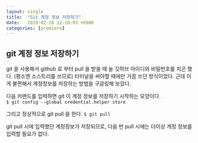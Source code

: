 ```yaml
---
layout: single
title:  "Git 계정 정보 저장하기"
date:   2019-02-28 12:10:03 +0900
categories: [premiere]
--- 
```


## git 계정 정보 저장하기

git 을 사용해서 github 로 부터 pull 을 받을 때
늘 깃허브 아이디와 비밀번호를 치곤 했다.
(평소엔 소스트리를 쓰므로) 터미널을 써야할 때에만 가끔 쓰던 방식이었다.
근데 이게 불편해서 계정정보를 저장하는 방법을 구글링해 보았다.


다음 커맨드를 입력하면 git 이 계정 정보를 저장하기 시작하는 모양이다. 
<br>
`$ git config --global credential.helper store`

그리고 정상적으로 git pull 을 한다. 
`$ git pull`

git pull 시에 입력했던 계정정보가 저장되므로, 다음 번 pull 시에는
더이상 계정 정보를 입력할 필요가 없다.







